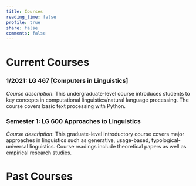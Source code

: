 ```yaml
---
title: Courses
reading_time: false
profile: true
share: false
comments: false
---
```


# Current Courses

### 1/2021: LG 467 [Computers in Linguistics] 
<!-- ({{< ref "courses/LG467/Sem_1_2021.md" >}}) -->

*Course description*: This undergraduate-level course introduces students to key concepts in computational linguistics/natural language processing. The course covers basic text processing with Python. 

### Semester 1: LG 600 Approaches to Linguistics
*Course description*: This graduate-level introductory course covers major approaches in linguistics such as generative, usage-based, typological-universal linguistics. Course readings include theoretical papers as well as empirical research studies.


# Past Courses
